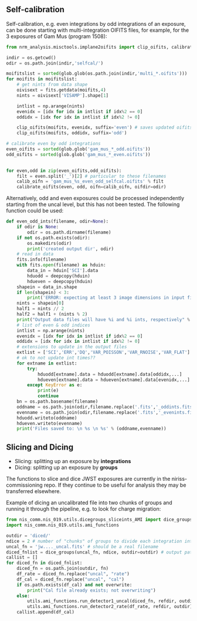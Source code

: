 

## Self-calibration

Self-calibration, e.g. even integrations by odd integrations of an exposure, can be done starting with multi-integration OIFITS files, for example, for the 3 exposures of Gam Mus (program 1508):

```python
from nrm_analysis.misctools.implane2oifits import clip_oifits, calibrate_oifits

indir = os.getcwd()
odir = os.path.join(indir,'selfcal/')

moifitslist = sorted(glob.glob(os.path.join(indir,'multi_*.oifits')))
for moifits in moifitslist:
    # get nints from data shape
    oivisext = fits.getdata(moifits,4)
    nints = oivisext['VISAMP'].shape[1]

    intlist = np.arange(nints)
    evenidx = [idx for idx in intlist if idx%2 == 0]
    oddidx = [idx for idx in intlist if idx%2 != 0]

    clip_oifits(moifits, evenidx, suffix='even') # saves updated oifits, multi_oifits using only selected indices
    clip_oifits(moifits, oddidx, suffix='odd')

# calibrate even by odd integrations
even_oifits = sorted(glob.glob('gam_mus_*_odd.oifits'))
odd_oifits = sorted(glob.glob('gam_mus_*_even.oifits'))

    
for even,odd in zip(even_oifits,odd_oifits):
    filt = even.split('_')[2] # particular to these filenames    
    calib_oifn = 'gam_mus_%s_even_odd_selfcal.oifits' % filt
    calibrate_oifits(even, odd, oifn=calib_oifn, oifdir=odir)

```

Alternatively, odd and even exposures could be processed independently starting from the uncal level, but this has not been tested. The following function could be used:

```python
def even_odd_ints(filename, odir=None):
    if odir is None:
        odir = os.path.dirname(filename)
    if not os.path.exists(odir):
        os.makedirs(odir)
        print('created output dir', odir)
    # read in data
    fits.info(filename)
    with fits.open(filename) as hduin:
        data_in = hduin['SCI'].data
        hduodd = deepcopy(hduin)
        hdueven = deepcopy(hduin)
    shapein = data_in.shape
    if len(shapein) < 3:
        print('ERROR: expecting at least 3 image dimensions in input file')
    nints = shapein[0]
    half1 = nints // 2
    half2 = half1 + (nints % 2)
    print("Output data files will have %i and %i ints, respectively" % (half1, half2))
    # list of even & odd indices
    intlist = np.arange(nints)
    evenidx = [idx for idx in intlist if idx%2 == 0]
    oddidx = [idx for idx in intlist if idx%2 != 0]
    # extensions to update in the output files
    extlist = ['SCI','ERR','DQ','VAR_POISSON','VAR_RNOISE','VAR_FLAT']
    # ok to not update int times??
    for extname in extlist:
        try:
            hduodd[extname].data = hduodd[extname].data[oddidx,...]
            hdueven[extname].data = hdueven[extname].data[evenidx,...]
        except KeyError as e:
            print(e)
            continue
    bn = os.path.basename(filename)
    oddname = os.path.join(odir,filename.replace('.fits','_oddints.fits'))
    evenname = os.path.join(odir,filename.replace('.fits','_evenints.fits'))
    hduodd.writeto(oddname)
    hdueven.writeto(evenname)
    print('Files saved to: \n %s \n %s' % (oddname,evenname))

```

## Slicing and Dicing

* Slicing: splitting up an exposure by **integrations**
* Dicing: splitting up an exposure by **groups**

The functions to slice and dice JWST exposures are currently in the niriss-commissioning repo. If they continue to be useful for analysis they may be transferred elsewhere.

Example of dicing an uncalibrated file into two chunks of groups and running it through the pipeline, e.g. to look for charge migration:

```python
from nis_comm.nis_019.utils.dicegroups_sliceints_AMI import dice_groups
import nis_comm.nis_019.utils.ami_functions

outdir = 'diced/'
ndice = 2 # number of "chunks" of groups to divide each integration into
uncal_fn = 'jw...._uncal.fits' # should be a real filename
diced_fnlist = dice_groups(uncal_fn, ndice, outdir=outdir) # output path NOT prepended to returned filenames
callist = []
for diced_fn in diced_fnlist:
	diced_fn = os.path.join(outdir, fn)
    df_rate = diced_fn.replace("uncal", "rate")
    df_cal = diced_fn.replace("uncal", "cal")
    if os.path.exists(df_cal) and not overwrite:
        print("Cal file already exists; not overwriting")
    else:
        utils.ami_functions.run_detector1_uncal(diced_fn, refdir, outdir)
        utils.ami_functions.run_detector2_rate(df_rate, refdir, outdir)
    callist.append(df_cal)
```